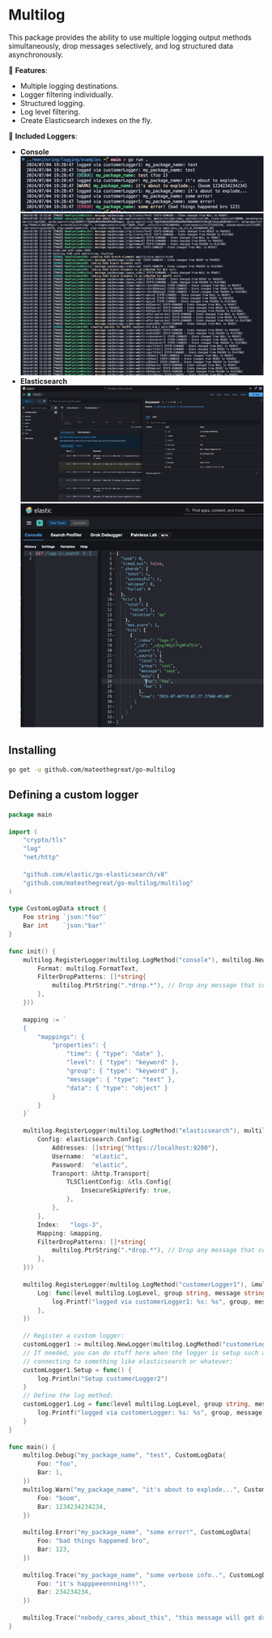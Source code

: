 # Multilog

This package provides the ability to use multiple logging output methods simultaneously, drop messages selectively, and log structured data asynchronously.

🚀 **Features**:
* Multiple logging destinations.
* Logger filtering individually.
* Structured logging.
* Log level filtering.
* Create Elasticsearch indexes on the fly.

🥡 **Included Loggers**:

* **Console** ![alt text](<CleanShot 2024-07-04 at 19.28.48.png>) ![alt text](image.png)
* **Elasticsearch** ![ ](<CleanShot 2024-07-05 at 16.55.52.png>)![alt text](<CleanShot 2024-07-04 at 19.03.19.png>)

## Installing

```bash
go get -u github.com/mateothegreat/go-multilog
```

## Defining a custom logger

```go
package main

import (
	"crypto/tls"
	"log"
	"net/http"

	"github.com/elastic/go-elasticsearch/v8"
	"github.com/mateothegreat/go-multilog/multilog"
)

type CustomLogData struct {
	Foo string `json:"foo"`
	Bar int    `json:"bar"`
}

func init() {
	multilog.RegisterLogger(multilog.LogMethod("console"), multilog.NewConsoleLogger(&multilog.NewConsoleLoggerArgs{
		Format: multilog.FormatText,
		FilterDropPatterns: []*string{
			multilog.PtrString(".*drop.*"), // Drop any message that contains the word "drop"
		},
	}))

	mapping := `
	{
		"mappings": {
			"properties": {
				"time": { "type": "date" },
				"level": { "type": "keyword" },
				"group": { "type": "keyword" },
				"message": { "type": "text" },
				"data": { "type": "object" }
			}
		}
	}`

	multilog.RegisterLogger(multilog.LogMethod("elasticsearch"), multilog.NewElasticsearchLogger(&multilog.NewElasticsearchLoggerArgs{
		Config: elasticsearch.Config{
			Addresses: []string{"https://localhost:9200"},
			Username:  "elastic",
			Password:  "elastic",
			Transport: &http.Transport{
				TLSClientConfig: &tls.Config{
					InsecureSkipVerify: true,
				},
			},
		},
		Index:   "logs-3",
		Mapping: &mapping,
		FilterDropPatterns: []*string{
			multilog.PtrString(".*drop.*"), // Drop any message that contains the word "drop"
		},
	}))

	multilog.RegisterLogger(multilog.LogMethod("customerLogger1"), &multilog.CustomLogger{
		Log: func(level multilog.LogLevel, group string, message string, v any) {
			log.Printf("logged via customerLogger1: %s: %s", group, message)
		},
	})

	// Register a custom logger:
	customLogger1 := multilog.NewLogger(multilog.LogMethod("customerLogger2"))
	// If needed, you can do stuff here when the logger is setup such as
	// connecting to something like elasticsearch or whatever:
	customLogger1.Setup = func() {
		log.Println("Setup customerLogger2")
	}
	// Define the log method:
	customLogger1.Log = func(level multilog.LogLevel, group string, message string, v any) {
		log.Printf("logged via customerLogger: %s: %s", group, message)
	}
}

func main() {
	multilog.Debug("my_package_name", "test", CustomLogData{
		Foo: "foo",
		Bar: 1,
	})
	multilog.Warn("my_package_name", "it's about to explode...", CustomLogData{
		Foo: "boom",
		Bar: 1234234234234,
	})

	multilog.Error("my_package_name", "some error!", CustomLogData{
		Foo: "bad things happened bro",
		Bar: 123,
	})

	multilog.Trace("my_package_name", "some verbose info..", CustomLogData{
		Foo: "it's happpeeennning!!!",
		Bar: 234234234,
	})

	multilog.Trace("nobody_cares_about_this", "this message will get dropped by the filters", nil)
}

```
